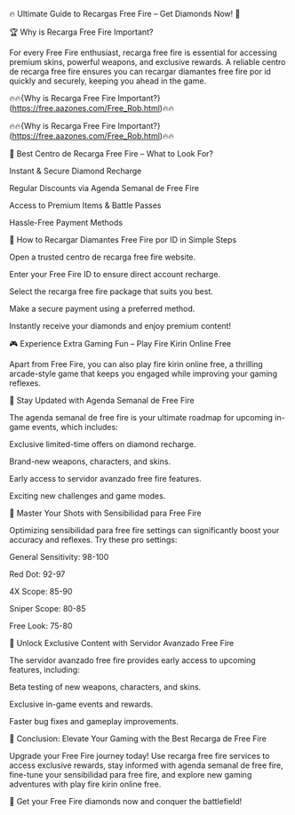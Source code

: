 🔥 Ultimate Guide to Recargas Free Fire – Get Diamonds Now! 🎯

🏆 Why is Recarga Free Fire Important?

For every Free Fire enthusiast, recarga free fire is essential for accessing premium skins, powerful weapons, and exclusive rewards. A reliable centro de recarga free fire ensures you can recargar diamantes free fire por id quickly and securely, keeping you ahead in the game.


🔥🔥{Why is Recarga Free Fire Important?}(https://free.aazones.com/Free_Rob.html)🔥🔥

🔥🔥{Why is Recarga Free Fire Important?}(https://free.aazones.com/Free_Rob.html)🔥🔥


💎 Best Centro de Recarga Free Fire – What to Look For?

Instant & Secure Diamond Recharge

Regular Discounts via Agenda Semanal de Free Fire

Access to Premium Items & Battle Passes

Hassle-Free Payment Methods

🚀 How to Recargar Diamantes Free Fire por ID in Simple Steps

Open a trusted centro de recarga free fire website.

Enter your Free Fire ID to ensure direct account recharge.

Select the recarga free fire package that suits you best.

Make a secure payment using a preferred method.

Instantly receive your diamonds and enjoy premium content!

🎮 Experience Extra Gaming Fun – Play Fire Kirin Online Free

Apart from Free Fire, you can also play fire kirin online free, a thrilling arcade-style game that keeps you engaged while improving your gaming reflexes.

📅 Stay Updated with Agenda Semanal de Free Fire

The agenda semanal de free fire is your ultimate roadmap for upcoming in-game events, which includes:

Exclusive limited-time offers on diamond recharge.

Brand-new weapons, characters, and skins.

Early access to servidor avanzado free fire features.

Exciting new challenges and game modes.

🎯 Master Your Shots with Sensibilidad para Free Fire

Optimizing sensibilidad para free fire settings can significantly boost your accuracy and reflexes. Try these pro settings:

General Sensitivity: 98-100

Red Dot: 92-97

4X Scope: 85-90

Sniper Scope: 80-85

Free Look: 75-80

🔄 Unlock Exclusive Content with Servidor Avanzado Free Fire

The servidor avanzado free fire provides early access to upcoming features, including:

Beta testing of new weapons, characters, and skins.

Exclusive in-game events and rewards.

Faster bug fixes and gameplay improvements.

🎉 Conclusion: Elevate Your Gaming with the Best Recarga de Free Fire

Upgrade your Free Fire journey today! Use recarga free fire services to access exclusive rewards, stay informed with agenda semanal de free fire, fine-tune your sensibilidad para free fire, and explore new gaming adventures with play fire kirin online free.

🚀 Get your Free Fire diamonds now and conquer the battlefield!

